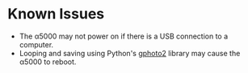 # Known Issues

* The α5000 may not power on if there is a USB connection to a computer.
* Looping and saving using Python's [gphoto2](https://pypi.org/project/gphoto2/) library may cause the α5000 to reboot. 

